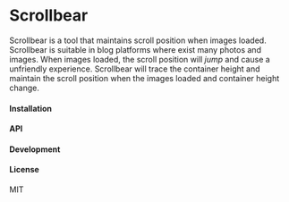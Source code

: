 # Scrollbear
Scrollbear is a tool that maintains scroll position when images loaded. Scrollbear is suitable in blog platforms where exist many photos and images. When images loaded, the scroll position will *jump* and cause a unfriendly experience. Scrollbear will trace the container height and maintain the scroll position when the images loaded and container height change.

#### Installation

#### API

#### Development

#### License
MIT

